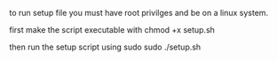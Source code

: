 to run setup file you must have root privilges and be on a linux system.

first make the script executable with 
chmod +x setup.sh

then run the setup script using sudo 
sudo ./setup.sh
